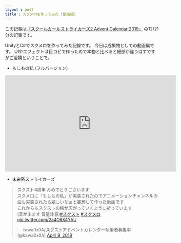 ```yaml
---
layout : post
title : スクメロを作ってみた (動画編)
---
```


この記事は[『スクールガールストライカーズ2 Advent Calendar 2019』](https://adventar.org/calendars/4503) の12/21分の記事です。


UnityとC#でスクメロを作ってみた記録です。
今日は成果物としての動画編です。
UIやエフェクトは目コピで作ったので本物と比べると細部が違うはずですがご愛嬌ということで。


- もしもの私 (フルバージョン)

<iframe width="560" height="315" src="https://www.youtube.com/embed/taBbOKd8fyg" frameborder="0" allow="accelerometer; autoplay; encrypted-media; gyroscope; picture-in-picture" allowfullscreen></iframe>


- 未来系ストライカーズ

<blockquote class="twitter-tweet"><p lang="ja" dir="ltr">スクスト4周年 おめでとうございます<br>スクメロに『もしもの私』が実装されたのでアニメーションチャンネルの曲も実装されたら嬉しいなぁと妄想して作った動画です<br>これからもスクストの輪が広がっていくように祈っています<br>(音が出ます 音量注意)<a href="https://twitter.com/hashtag/%E3%82%B9%E3%82%AF%E3%82%B9%E3%83%88?src=hash&amp;ref_src=twsrc%5Etfw">#スクスト</a> <a href="https://twitter.com/hashtag/%E3%82%B9%E3%82%AF%E3%83%A1%E3%83%AD?src=hash&amp;ref_src=twsrc%5Etfw">#スクメロ</a> <a href="https://t.co/2a4O6X4YhU">pic.twitter.com/2a4O6X4YhU</a></p>&mdash; kawa0x0A/スクストアドベントカレンダー執筆者募集中 (@kawa0x0A) <a href="https://twitter.com/kawa0x0A/status/983366297093193728?ref_src=twsrc%5Etfw">April 9, 2018</a></blockquote> <script async src="https://platform.twitter.com/widgets.js" charset="utf-8"></script>

